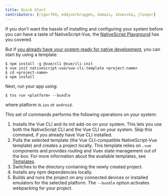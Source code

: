 ```yaml
---
title: Quick Start
contributors: [rigor789, eddyverbruggen, damain, ikoevska, jlooper]
---
```


If you don't want the hassle of installing and configuring your system before you can have a taste of NativeScript-Vue, the [NativeScript Playground](/en/docs/getting-started/playground-tutorial) has you covered.

But if [you already have your system ready for native development](/en/docs/getting-started/installation), you can start by using a template:

```shell
$ npm install -g @vue/cli @vue/cli-init
$ vue init nativescript-vue/vue-cli-template <project-name>
$ cd <project-name>
$ npm install
```

Next, run your app using:

```shell
$ tns run <platform> --bundle
```

where platform is `ios` or `android`.

This set of commands performs the following operations on your system:

1. Installs the Vue CLI and its init add-on on your system. This lets you use both the NativeScript CLI and the Vue CLI on your system. Skip this command, if you already have Vue CLI installed.
2. Pulls the selected template (the Vue CLI-compatible NativeScript-Vue template) and creates a project locally. This template relies on `.vue` components and provides routing and Vuex state management out of the box. For more information about the available templates, see [Templates](/en/docs/getting-started/templates).
3. Switches to the directory containing the newly created project.
4. Installs any npm dependencies locally.
5. Builds and runs the project on any connected devices or installed emulators for the selected platform. The `--bundle` option activates webpacking for your project.
